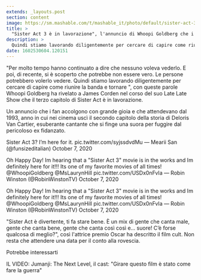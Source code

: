 ```yaml
--- 
extends: _layouts.post 
section: content 
image: https://sm.mashable.com/t/mashable_it/photo/default/sister-act-3_3cvd.1200.jpg 
title: > 
  "Sister Act 3 è in lavorazione", l'annuncio di Whoopi Goldberg che i fan attendevano da 27 anni 
description: > 
  Quindi stiamo lavorando diligentemente per cercare di capire come riunire la banda e tornare ", con queste parole Whoopi Goldberg ha rivelato a James Corden nel corso del suo Late Late Show che il terzo capitolo di Sister Act è in lavorazione.Sister Act 3?Im hearing that a "Sister Act 3" movie is in the works and Im definitely here for it!!!@WhoopiGoldberg @MsLaurynHill pic.twitter.com/USDx0nFvIa — Robin Winston (@RobinWinstonTV) October 7, 2020"Sister Act è divertente, ti fa stare bene.È un mix di gente che canta male, gente che canta bene, gente che canta così così e… suore! 
date: 1602530604.120151 
--- 
```

"Per molto tempo hanno continuato a dire che nessuno voleva vederlo. E poi, di recente, si è scoperto che potrebbe non essere vero. Le persone potrebbero volerlo vedere. Quindi stiamo lavorando diligentemente per cercare di capire come riunire la banda e tornare ", con queste parole Whoopi Goldberg ha rivelato a James Corden nel corso del suo Late Late Show che il terzo capitolo di Sister Act è in lavorazione.

Un annuncio che i fan accolgono con grande gioia e che attendevano dal 1993, anno in cui nei cinema uscì il secondo capitolo della storia di Deloris Van Cartier, esuberante cantante che si finge una suora per fuggire dal pericoloso ex fidanzato.

Sister Act 3? I’m here for it. pic.twitter.com/syjssdvdMu — Mearii San (@funsizeditalian) October 7, 2020

Oh Happy Day! Im hearing that a "Sister Act 3" movie is in the works and Im definitely here for it!!! Its one of my favorite movies of all times! @WhoopiGoldberg @MsLaurynHill pic.twitter.com/USDx0nFvIa — Robin Winston (@RobinWinstonTV) October 7, 2020

Oh Happy Day! Im hearing that a "Sister Act 3" movie is in the works and Im definitely here for it!!! Its one of my favorite movies of all times! @WhoopiGoldberg @MsLaurynHill pic.twitter.com/USDx0nFvIa — Robin Winston (@RobinWinstonTV) October 7, 2020

"Sister Act è divertente, ti fa stare bene. È un mix di gente che canta male, gente che canta bene, gente che canta così così e… suore! C’è forse qualcosa di meglio?", così l'attrice premio Oscar ha descritto il film cult. Non resta che attendere una data per il conto alla rovescia.

Potrebbe interessarti

IL VIDEO: Jumanji: The Next Level, il cast: "Girare questo film è stato come fare la guerra"